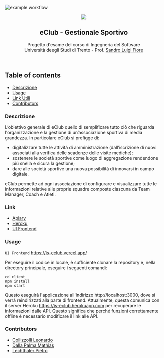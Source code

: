 ![example workflow](https://github.com/matteo-gatti/IS2-MSGC-Parket/actions/workflows/node.js.yml/badge.svg)


<p align="center">
   <a href="">
    <img src="https://github.com/pietrolechthaler/eClub/blob/master/banner.png">
  </a>
  <h2 align="center">eClub - Gestionale Sportivo</h2>

  <p align="center">
    Progetto d'esame del corso di Ingegneria del Software
  <br>Università deegli Studi di Trento - Prof. <a href="https://webapps.unitn.it/du/it/Persona/PER0228723/Curriculum">Sandro Luigi Fiore</a>
  </p>
</p>
<br>

## Table of contents
- [Descrizione](#descrizione)
- [Usage](#usage)
- [Link Utili](#link)
- [Contributors](#contributors)


### Descrizione
L’obiettivo generale di eClub quello di semplificare tutto ciò che riguarda l'organizzazione e la gestione di un’associazione sportiva di media grandezza.
In particolare eClub si prefigge di:
* digitalizzare tutte le attività di amministrazione (dall’iscrizione di nuovi associati alla
verifica delle scadenze delle visite mediche);
* sostenere le società sportive come luogo di aggregazione rendendone più snella e
sicura la gestione;
* dare alle società sportive una nuova possibilità di innovarsi in campo digitale.

eClub permette ad ogni associazione di configurare e visualizzare tutte le informazioni
relative alle proprie squadre composte ciascuna da Team Manager, Coach e Atleti.

### Link
- [Apiary](https://eclub.docs.apiary.io/#)
- [Heroku](https://is-eclub.herokuapp.com)
- [UI Frontend](https://is-eclub.vercel.app/)

### Usage
`UI Frontend` https://is-eclub.vercel.app/

Per eseguire il codice in locale, è sufficiente clonare la repository e, nella directory principale, eseguire i seguenti comandi:

```
cd client
npm install
npm start
```

Questo eseguirà l'applicazione all'indirizzo http://localhost:3000, dove si verrà reindirizzati alla parte di frontend. Attualmente, questa comunica con il server Heroku https://is-eclub.herokuapp.com per recuperare le informazioni dalle API. Questo significa che perché funzioni correttamente offline è necessario modificare il link alle API. 

### Contributors
* [Collizzolli Leonardo](https://github.com/leocolliz)
* [Dalla Palma Mathias](https://github.com/mathiasdallapalma)
* [Lechthaler Pietro](https://github.com/pietrolechthaler)
